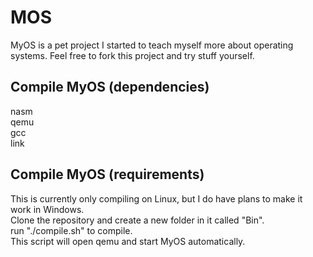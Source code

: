 MOS
===

MyOS is a pet project I started to teach myself more about operating systems.
Feel free to fork this project and try stuff yourself.

Compile MyOS (dependencies)
---
nasm  
qemu  
gcc  
link  

Compile MyOS (requirements)
---
This is currently only compiling on Linux, but I do have plans to make it work in Windows.  
Clone the repository and create a new folder in it called "Bin".  
run "./compile.sh" to compile.  
This script will open qemu and start MyOS automatically.  
